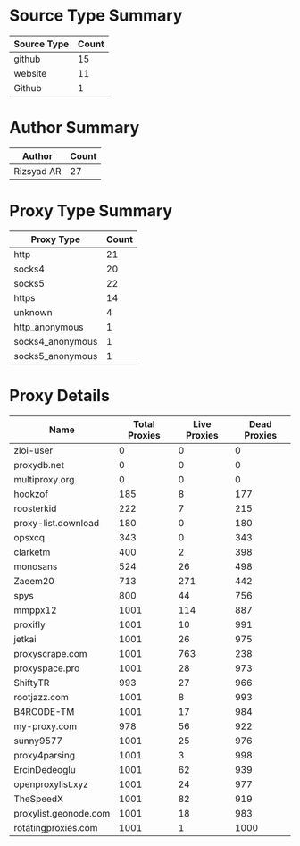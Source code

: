 # Source Type Summary

| Source Type | Count |
|-------------|-------|
| github | 15 |
| website | 11 |
| Github | 1 |


# Author Summary

| Author | Count |
|--------|-------|
| Rizsyad AR | 27 |


# Proxy Type Summary

| Proxy Type | Count |
|------------|-------|
| http | 21 |
| socks4 | 20 |
| socks5 | 22 |
| https | 14 |
| unknown | 4 |
| http_anonymous | 1 |
| socks4_anonymous | 1 |
| socks5_anonymous | 1 |


# Proxy Details

| Name | Total Proxies | Live Proxies | Dead Proxies |
|------|---------------|--------------|---------------|
| zloi-user | 0 | 0 | 0 |
| proxydb.net | 0 | 0 | 0 |
| multiproxy.org | 0 | 0 | 0 |
| hookzof | 185 | 8 | 177 |
| roosterkid | 222 | 7 | 215 |
| proxy-list.download | 180 | 0 | 180 |
| opsxcq | 343 | 0 | 343 |
| clarketm | 400 | 2 | 398 |
| monosans | 524 | 26 | 498 |
| Zaeem20 | 713 | 271 | 442 |
| spys | 800 | 44 | 756 |
| mmppx12 | 1001 | 114 | 887 |
| proxifly | 1001 | 10 | 991 |
| jetkai | 1001 | 26 | 975 |
| proxyscrape.com | 1001 | 763 | 238 |
| proxyspace.pro | 1001 | 28 | 973 |
| ShiftyTR | 993 | 27 | 966 |
| rootjazz.com | 1001 | 8 | 993 |
| B4RC0DE-TM | 1001 | 17 | 984 |
| my-proxy.com | 978 | 56 | 922 |
| sunny9577 | 1001 | 25 | 976 |
| proxy4parsing | 1001 | 3 | 998 |
| ErcinDedeoglu | 1001 | 62 | 939 |
| openproxylist.xyz | 1001 | 24 | 977 |
| TheSpeedX | 1001 | 82 | 919 |
| proxylist.geonode.com | 1001 | 18 | 983 |
| rotatingproxies.com | 1001 | 1 | 1000 |
